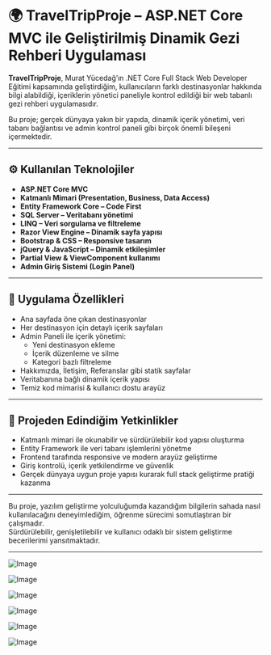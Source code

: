 # 🌍 TravelTripProje – ASP.NET Core MVC ile Geliştirilmiş Dinamik Gezi Rehberi Uygulaması

**TravelTripProje**, Murat Yücedağ’ın .NET Core Full Stack Web Developer Eğitimi kapsamında geliştirdiğim, kullanıcıların farklı destinasyonlar hakkında bilgi alabildiği, içeriklerin yönetici paneliyle kontrol edildiği bir web tabanlı gezi rehberi uygulamasıdır.

Bu proje; gerçek dünyaya yakın bir yapıda, dinamik içerik yönetimi, veri tabanı bağlantısı ve admin kontrol paneli gibi birçok önemli bileşeni içermektedir.

---

## ⚙️ Kullanılan Teknolojiler

- **ASP.NET Core MVC**
- **Katmanlı Mimari (Presentation, Business, Data Access)**
- **Entity Framework Core – Code First**
- **SQL Server – Veritabanı yönetimi**
- **LINQ – Veri sorgulama ve filtreleme**
- **Razor View Engine – Dinamik sayfa yapısı**
- **Bootstrap & CSS – Responsive tasarım**
- **jQuery & JavaScript – Dinamik etkileşimler**
- **Partial View & ViewComponent kullanımı**
- **Admin Giriş Sistemi (Login Panel)**

---

## 🌟 Uygulama Özellikleri

- Ana sayfada öne çıkan destinasyonlar
- Her destinasyon için detaylı içerik sayfaları
- Admin Paneli ile içerik yönetimi:
  - Yeni destinasyon ekleme
  - İçerik düzenleme ve silme
  - Kategori bazlı filtreleme
- Hakkımızda, İletişim, Referanslar gibi statik sayfalar
- Veritabanına bağlı dinamik içerik yapısı
- Temiz kod mimarisi & kullanıcı dostu arayüz

---

## 🎯 Projeden Edindiğim Yetkinlikler

- Katmanlı mimari ile okunabilir ve sürdürülebilir kod yapısı oluşturma
- Entity Framework ile veri tabanı işlemlerini yönetme
- Frontend tarafında responsive ve modern arayüz geliştirme
- Giriş kontrolü, içerik yetkilendirme ve güvenlik
- Gerçek dünyaya uygun proje yapısı kurarak full stack geliştirme pratiği kazanma

---

Bu proje, yazılım geliştirme yolculuğumda kazandığım bilgilerin sahada nasıl kullanılacağını deneyimlediğim, öğrenme sürecimi somutlaştıran bir çalışmadır.  
Sürdürülebilir, genişletilebilir ve kullanıcı odaklı bir sistem geliştirme becerilerimi yansıtmaktadır.

---

![Image](https://github.com/user-attachments/assets/e80c323d-28b4-4efb-8c1c-4e40b9af1d2e)

![Image](https://github.com/user-attachments/assets/515d3610-5026-4636-bb52-869faf33d836)

![Image](https://github.com/user-attachments/assets/b6722005-c168-4537-a104-58aef6d6d17d)

![Image](https://github.com/user-attachments/assets/2899790b-4e17-4e40-83b9-73a41795f88f)

![Image](https://github.com/user-attachments/assets/30d9c933-c0fa-4347-ada2-4bac5d10247a)

![Image](https://github.com/user-attachments/assets/cf5d2803-2f55-4bec-8b6c-265be3caee09)


